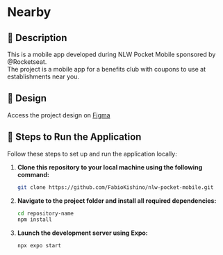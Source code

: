 # Nearby

## 📖 Description  
This is a mobile app developed during NLW Pocket Mobile sponsored by @Rocketseat.  
The project is a mobile app for a benefits club with coupons to use at establishments near you.

## 🎨 Design  
Access the project design on [Figma](https://www.figma.com/design/g5q0cYp91aWcrKeBSNDiMM/NLW-Pocket-Mobile-%E2%80%A2-Nearby-(Community)?node-id=0-1&t=0lrTauij2VoSvs5B-1)  

## 🚀 Steps to Run the Application  

Follow these steps to set up and run the application locally:  

1. **Clone this repository to your local machine using the following command:**  
   ```bash
   git clone https://github.com/FabioKishino/nlw-pocket-mobile.git

2. **Navigate to the project folder and install all required dependencies:**  
   ```bash
   cd repository-name  
   npm install

3. **Launch the development server using Expo:**  
   ```bash
   npx expo start
